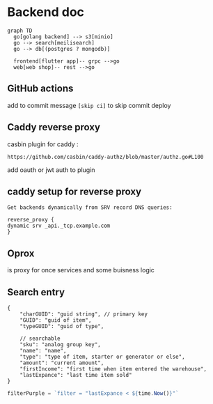 # Backend doc

```mermaid
graph TD
  go[golang backend] --> s3[minio]
  go --> search[meilisearch]
  go --> db[(postgres ? mongodb)]
  
  frontend[flutter app]-- grpc -->go
  web[web shop]-- rest -->go
```

## GitHub actions

add to commit message ```[skip ci]``` to skip commit deploy

## Caddy reverse proxy

casbin plugin for caddy :

```http
https://github.com/casbin/caddy-authz/blob/master/authz.go#L100
```

add oauth or jwt auth to plugin

## caddy setup for reverse proxy

```text
Get backends dynamically from SRV record DNS queries:

reverse_proxy {
dynamic srv _api._tcp.example.com
}
```

## Oprox

is proxy for once services and some buisness logic

## Search entry

```json5
{
    "charGUID": "guid string", // primary key
    "GUID": "guid of item",
    "typeGUID": "guid of type",

    // searchable
    "sku": "analog group key",
    "name": "name",
    "type": "type of item, starter or generator or else",
    "amount": "current amount",
    "firstIncome": "first time when item entered the warehouse",
    "lastExpance": "last time item sold"
}
```

```js
filterPurple = `filter = "lastExpance < ${time.Now()}"`
```
